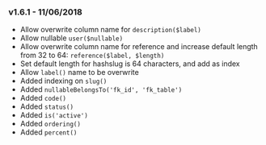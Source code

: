 ### v1.6.1 - 11/06/2018

- Allow overwrite column name for `description($label)`
- Allow nullable `user($nullable)`
- Allow overwrite column name for reference and increase default length from 32 to 64: `reference($label, $length)`
- Set default length for hashslug is 64 characters, and add as index
- Allow `label()` name to be overwrite
- Added indexing on `slug()`
- Added `nullableBelongsTo('fk_id', 'fk_table')`
- Added `code()`
- Added `status()`
- Added `is('active')`
- Added `ordering()`
- Added `percent()`